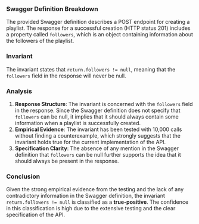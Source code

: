 ### Swagger Definition Breakdown
The provided Swagger definition describes a POST endpoint for creating a playlist. The response for a successful creation (HTTP status 201) includes a property called `followers`, which is an object containing information about the followers of the playlist.

### Invariant
The invariant states that `return.followers != null`, meaning that the `followers` field in the response will never be null.

### Analysis
1. **Response Structure**: The invariant is concerned with the `followers` field in the response. Since the Swagger definition does not specify that `followers` can be null, it implies that it should always contain some information when a playlist is successfully created.
2. **Empirical Evidence**: The invariant has been tested with 10,000 calls without finding a counterexample, which strongly suggests that the invariant holds true for the current implementation of the API.
3. **Specification Clarity**: The absence of any mention in the Swagger definition that `followers` can be null further supports the idea that it should always be present in the response.

### Conclusion
Given the strong empirical evidence from the testing and the lack of any contradictory information in the Swagger definition, the invariant `return.followers != null` is classified as a **true-positive**. The confidence in this classification is high due to the extensive testing and the clear specification of the API.

